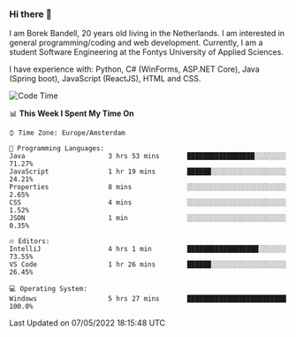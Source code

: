 ### Hi there 👋

I am Borek Bandell, 20 years old living in the Netherlands. I am interested in general programming/coding and web development. Currently, I am a student Software Engineering at the Fontys University of Applied Sciences.

I have experience with: Python, C# (WinForms, ASP.NET Core), Java (Spring boot), JavaScript (ReactJS), HTML and CSS.

<!--START_SECTION:waka-->
![Code Time](http://img.shields.io/badge/Code%20Time-113%20hrs%2018%20mins-blue)

📊 **This Week I Spent My Time On** 

```text
⌚︎ Time Zone: Europe/Amsterdam

💬 Programming Languages: 
Java                     3 hrs 53 mins       █████████████████░░░░░░░░   71.27% 
JavaScript               1 hr 19 mins        ██████░░░░░░░░░░░░░░░░░░░   24.21% 
Properties               8 mins              ░░░░░░░░░░░░░░░░░░░░░░░░░   2.65% 
CSS                      4 mins              ░░░░░░░░░░░░░░░░░░░░░░░░░   1.52% 
JSON                     1 min               ░░░░░░░░░░░░░░░░░░░░░░░░░   0.35%

🔥 Editors: 
IntelliJ                 4 hrs 1 min         ██████████████████░░░░░░░   73.55% 
VS Code                  1 hr 26 mins        ██████░░░░░░░░░░░░░░░░░░░   26.45%

💻 Operating System: 
Windows                  5 hrs 27 mins       █████████████████████████   100.0%

```


 Last Updated on 07/05/2022 18:15:48 UTC
<!--END_SECTION:waka-->

<!--**tcBorek2002/tcBorek2002** is a ✨ _special_ ✨ repository because its `README.md` (this file) appears on your GitHub profile.

Here are some ideas to get you started:

- 🔭 I’m currently working on ...
- 🌱 I’m currently learning ...
- 👯 I’m looking to collaborate on ...
- 🤔 I’m looking for help with ...
- 💬 Ask me about ...
- 📫 How to reach me: ...
- 😄 Pronouns: ...
- ⚡ Fun fact: ...
-->
